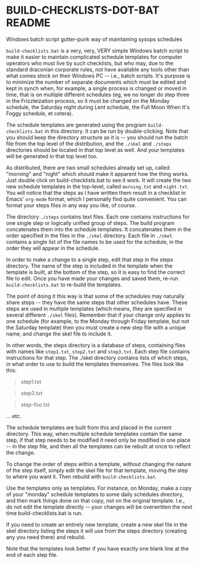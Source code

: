 # BUILD-CHECKLISTS-DOT-BAT README

Windows batch script gutter-punk way of maintaining sysops schedules

`build-checklists.bat` is a very, very, VERY simple Windows batch
script to make it easier to maintain complicated schedule templates
for computer operators who must live by such checklists, but who may,
due to the standard draconian corporate rules, not have available any
tools other than what comes stock on their Windows PC -- i.e., batch
scripts.  It's purpose is to minimize the number of separate documents
which must be edited and kept in synch when, for example, a single
process is changed or moved in time, that is on multiple different
schedules (eg, we no longer do step three in the Frizzleization
process, so it must be changed on the Monday schedule, the Saturday
night during Lent schedule, the Full Moon When It's Foggy schedule, et
cetera).

The schedule templates are generated using the program
`build-checklists.bat` in this directory.  It can be run by
double-clicking.  Note that you should keep the directory structure
as it is -- you should run the batch file from the top level of the
distribution, and the `./skel` and `./steps` directories should
be located in that top level as well.  And your templates will be
generated in that top level too.

As distributed, there are two small schedules already set up, called
"morning" and "night" which should make it apparent how the thing
works.  Just double click on build-checklists.bat to see it work.  It
will create the two new schedule templates in the top-level, called
`morning.txt` and `night.txt`.  You will notice that the steps as I
have written them result in a checklist in Emacs' `org-mode` format,
which I personally find quite convenient.  You can format your steps
files in any way you like, of course.

The directory `./steps` contains text files.  Each one contains
instructions for one single step or logically unified group of steps.
The build program concatenates them into the schedule templates.  It
concatenates them in the order specified in the files in the `./skel`
directory.  Each file in `./skel` contains a single list of the file
names to be used for the schedule, in the order they will appear in
the schedule.

In order to make a change to a single step, edit that step in the
steps directory.  The name of the step is included in the template
when the template is built, at the bottom of the step, so it is easy
to find the correct file to edit.  Once you have made your changes and
saved them, re-run `build-checklists.bat` to re-build the templates.

The point of doing it this way is that some of the schedules may
naturally share steps -- they have the same steps that other schedules
have.  These steps are used in multiple templates (which means, they
are specified in several different `./skel` files).  Remember that if
your change only applies to one schedule (for example, to the Monday
through Friday template, but not the Saturday template) then you must
create a new step file with a unique name, and change the skel file to
include it.

In other words, the steps directory is a database of steps, containing
files with names like `step1.txt`, `step2.txt` and `step3.txt`.  Each
step file contains instructions for that step.  The ./skel directory
contains lists of which steps, in what order to use to build the
templates themselves.  The files look like this:

> step1.txt

> step3.txt

> step-foo.txt

... etc.

The schedule templates are built from this and placed in the current
directory.  This way, when multiple schedule templates contain the
same step, if that step needs to be modified it need only be modified
in one place -- in the step file, and then all the templates can be
rebuilt at once to reflect the change.

To change the order of steps within a template, without changing the
nature of the step itself, simply edit the skel file for that
template, moving the step to where you want it.  Then rebuild with
`build-checklists.bat`. 

Use the templates only as templates.  For instance, on Monday, make a
copy of your "monday" schedule templates to some daily schedules
directory, and then mark things done on that copy, not on the original
template.  I.e., do not edit the template directly -- your changes
will be overwritten the next time build-checklists.bat is run.

If you need to create an entirely new template, create a new skel file
in the skel directory listing the steps it will use from the steps
directory (creating any you need there) and rebuild.

Note that the templates look better if you have exactly one blank line
at the end of each step file.
